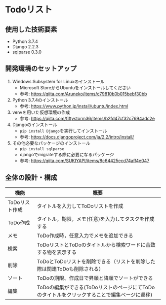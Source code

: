 # Todoリスト

## 使用した技術要素
- Python 3.7.4
- Django 2.2.3
- sqlparse 0.3.0

## 開発環境のセットアップ
1. Windows Subsystem for Linuxのインストール
    - Microsoft StoreからUbuntuをインストールしてください
    - 参考: https://qiita.com/Aruneko/items/c79810b0b015bebf30bb
1. Python 3.7.4のインストール
    - 参考: https://www.python.jp/install/ubuntu/index.html
1. venvを用いた仮想環境の作成
    - 参考: https://qiita.com/fiftystorm36/items/b2fd47cf32c7694adc2e
1. Djangoのインストール
     - `pip install Django`を実行してインストール
     - 参考: https://docs.djangoproject.com/ja/2.2/intro/install/
1. その他必要なパッケージのインストール
    - `pip install sqlparse`
    - djangoでmigrateする際に必要になるパッケージ
    - 参考: https://qiita.com/SUKIYAPI/items/8c64425ecd74aff4e047


## 全体の設計・構成
| 機能 | 概要 |
----|---- 
| ToDoリスト作成 | タイトルを入力してToDoリストを作成 |
| ToDo作成 | タイトル，期限，メモ(任意)を入力してタスクを作成する |
| メモ | ToDo作成時，任意入力でメモを追加できる |
| 検索 | ToDoリストとToDoのタイトルから検索ワードに合致する物を表示する|
| 削除 | ToDoとToDoリストを削除できる（リストを削除した際は関連ToDoも削除される）|
| ソート | ToDoの期限、作成日で昇順と降順でソートができる |
| 編集 | ToDoの編集ができる(ToDoリストのページにてToDoのタイトルをクリックすることで編集ページに遷移) |